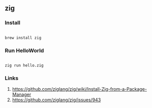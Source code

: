 ## zig

### Install

```

brew install zig

```

### Run HelloWorld

```

zig run hello.zig

```

### Links

1. https://github.com/ziglang/zig/wiki/Install-Zig-from-a-Package-Manager
2. https://github.com/ziglang/zig/issues/943
